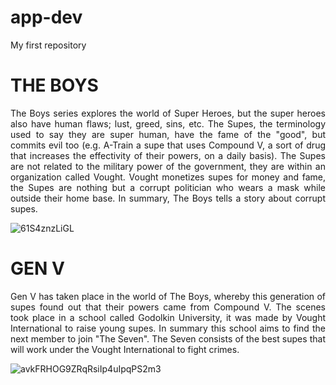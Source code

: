 # app-dev
My first repository

# THE BOYS 

<p align="justify">  The Boys series explores the world of Super Heroes, but the super heroes also have human flaws; lust, greed, sins, etc. The Supes, the terminology used to say they are super human, have the fame of the "good", but commits evil too (e.g. A-Train a supe that uses Compound V, a sort of drug that increases the effectivity of their powers, on a daily basis). The Supes are not related to the military power of the government, they are within an organization called Vought. Vought monetizes supes for money and fame, the Supes are nothing but a corrupt politician who wears a mask while outside their home base. In summary, The Boys tells a story about corrupt supes.
 </p>

![61S4znzLiGL](https://github.com/Az201655/app-dev/assets/151906966/3ee99d5d-d7b1-4223-93e8-7c065cd8a918)

# GEN V

<p align="justify"> Gen V has taken place in the world of The Boys, whereby this generation of supes found out that their powers came from Compound V. The scenes took place in a school called Godolkin University, it was made by Vought International to raise young supes. In summary this school aims to find the next member to join "The Seven". The Seven consists of the best supes that will work under the Vought International to fight crimes. 
 </p>

![avkFRHOG9ZRqRsiIp4uIpqPS2m3](https://github.com/Az201655/app-dev/assets/151906966/838227d8-a5ce-471e-bff5-6854ba2b4fba)
